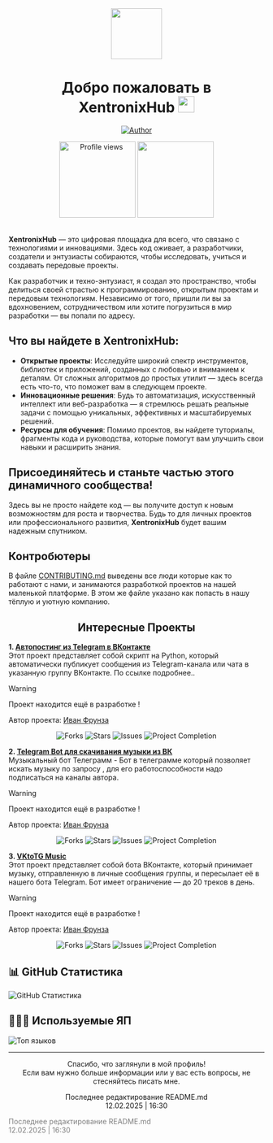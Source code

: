 <!--                         РУССКАЯ ВЕРСИЯ                         -->
<div id="header" align="center">
  <img src="https://media.giphy.com/media/M9gbBd9nbDrOTu1Mqx/giphy.gif" width="100"/>
</div>

<h1 align="center">Добро пожаловать в<br>XentronixHub
<img src="https://github.com/blackcater/blackcater/raw/main/images/Hi.gif" height="32"/></h1>

<!-- Автор проекта (просто плашка)
<p align="center">
  <img src="https://img.shields.io/badge/AUTOR-LOVE--ANGELLL-blue?style=for-the-badge" alt="Author">
</p> 
-->

<!-- Автор проекта (с переходом на гитхаб аккаунт) -->
<p align="center">
  <a href="https://github.com/love-angelll" target="_blank">
    <img src="https://img.shields.io/badge/AUTOR-LOVE--ANGELLL-blue?style=for-the-badge" alt="Author">
  </a>
</p>

<!-- Просмотры профиля и количество подписчиков -->
<div align="center">
<a href="https://github.com/Xentronix">
  <img width="150px" 
       src="https://komarev.com/ghpvc/?username=Xentronix&label=Profile%20views&color=318CE7&style=for-the-badge" 
       alt="Profile views" /></a>
<a href="https://api.github-star-counter.workers.dev/user/Xentronix">
  <img width="150px"
       src="https://custom-icon-badges.herokuapp.com/github/followers/Xentronix?color=318CE7&labelColor=505050&style=for-the-badge&logo=person-add&label=Followers&logoColor=white" /></a>
 </div>
<!-- Конец -->
<br>

<!-- Описание -->

**XentronixHub** — это цифровая площадка для всего, что связано с технологиями и инновациями. Здесь код оживает, а разработчики, создатели и энтузиасты собираются, чтобы исследовать, учиться и создавать передовые проекты.

Как разработчик и техно-энтузиаст, я создал это пространство, чтобы делиться своей страстью к программированию, открытым проектам и передовым технологиям. Независимо от того, пришли ли вы за вдохновением, сотрудничеством или хотите погрузиться в мир разработки — вы попали по адресу.

## Что вы найдете в **XentronixHub**:
- **Открытые проекты**: Исследуйте широкий спектр инструментов, библиотек и приложений, созданных с любовью и вниманием к деталям. От сложных алгоритмов до простых утилит — здесь всегда есть что-то, что поможет вам в следующем проекте.
- **Инновационные решения**: Будь то автоматизация, искусственный интеллект или веб-разработка — я стремлюсь решать реальные задачи с помощью уникальных, эффективных и масштабируемых решений.
- **Ресурсы для обучения**: Помимо проектов, вы найдете туториалы, фрагменты кода и руководства, которые помогут вам улучшить свои навыки и расширить знания.

## Присоединяйтесь и станьте частью этого динамичного сообщества!
Здесь вы не просто найдете код — вы получите доступ к новым возможностям для роста и творчества. Будь то для личных проектов или профессионального развития, **XentronixHub** будет вашим надежным спутником.

## Контробютеры
В файле [CONTRIBUTING.md](https://github.com/XentronixHub/XentronixHub/blob/main/CONTRIBUTING.md) выведены все люди которые как то работают с нами, и занимаются разработкой проектов на нашей маленькой платформе. В этом же файле указано как попасть в нашу тёплую и уютную компанию.

<!-- Проекты -->
<h2 align="center"> Интересные Проекты </h2> 

**1. [Автопостинг из Telegram в ВКонтакте](https://github.com/love-angelll/autopost)**  
Этот проект представляет собой скрипт на Python, который автоматически публикует сообщения из Telegram-канала или чата в указанную группу ВКонтакте. По ссылке подробнее..

> [!WARNING]
> Проект находится ещё в разработке !

Автор проекта: [Иван Фрунза](https://github.com/love-angelll) 

<!-- Бейджики достижений и процентов -->
<p align="center">
  <img src="https://img.shields.io/github/forks/love-angelll/autopost" alt="Forks" />
  <img src="https://img.shields.io/github/stars/love-angelll/autopost" alt="Stars" />
  <img src="https://img.shields.io/github/issues/love-angelll/autopost" alt="Issues" />
<!-- Линия прогресса -->
  <img src="https://img.shields.io/badge/Project%20Completion-80%25-green" alt="Project Completion"/>
</p> 

**2. [Telegram Bot для скачивания музыки из ВК](https://github.com/love-angelll/tg_music_chanell)**
<br>Музыкальный бот Телеграмм - Бот в телеграмме который позволяет искать музыку по запросу , для его работоспособности надо подписаться на каналы автора.

> [!WARNING]
> Проект находится ещё в разработке !

Автор проекта: [Иван Фрунза](https://github.com/love-angelll) 

<!-- Бейджики достижений и процентов -->
<p align="center">
  <img src="https://img.shields.io/github/forks/love-angelll/tg_music_chanell" alt="Forks" />
  <img src="https://img.shields.io/github/stars/love-angelll/tg_music_chanell" alt="Stars" />
  <img src="https://img.shields.io/github/issues/love-angelll/tg_music_chanell" alt="Issues" />
<!-- Линия прогресса -->
  <img src="https://img.shields.io/badge/Project%20Completion-75%25-green" alt="Project Completion"/>
</p> 

**3. [VKtoTG Music](https://github.com/love-angelll/VKtoTG-Music)**<br>
Этот проект представляет собой бота ВКонтакте, который принимает музыку, отправленную в личные сообщения группы, и пересылает её в нашего бота Telegram. Бот имеет ограничение — до 20 треков в день.

> [!WARNING]
> Проект находится ещё в разработке !

Автор проекта: [Иван Фрунза](https://github.com/love-angelll) 

<!-- Бейджики достижений и процентов -->
<p align="center">
  <img src="https://img.shields.io/github/forks/love-angelll/VKtoTG-Music" alt="Forks" />
  <img src="https://img.shields.io/github/stars/love-angelll/VKtoTG-Music" alt="Stars" />
  <img src="https://img.shields.io/github/issues/love-angelll/VKtoTG-Music" alt="Issues" />
<!-- Линия прогресса -->
  <img src="https://img.shields.io/badge/Project%20Completion-50%25-green" alt="Project Completion"/>
</p> 

<!--
**3. [Проект 3](https://github.com/love-angelll/love-angelll/blob/secondary/README.md)**  
Описание проекта.
-->

<!-- GitHub Статистика -->
## 📊 GitHub Статистика
![GitHub Статистика](https://github-readme-stats.vercel.app/api?username=Xentronix&show_icons=true&count_private=true&theme=tokyonight)  

<!-- Используемые ЯП -->
## 👨🏻‍💻 Используемые ЯП

![Топ языков](https://github-readme-stats.vercel.app/api/top-langs/?username=Xentronix&layout=compact&theme=tokyonight)

---

<!-- Прощание -->

<p align="center">Спасибо, что заглянули в мой профиль!<br>Если вам нужно больше информации или у вас есть вопросы, не стесняйтесь писать мне.</p>

<p align="center">Последнее редактирование README.md<br>12.02.2025 | 16:30</p>  

<p style="color: rgba(0, 0, 0, 0.5);">Последнее редактирование README.md<br>12.02.2025 | 16:30</p>







<!---
XentronixHub/XentronixHub is a ✨ special ✨ repository because its `README.md` (this file) appears on your GitHub profile.
You can click the Preview link to take a look at your changes.
XentronixHub/XentronixHub — это ✨ специальный ✨ репозиторий, потому что его «README.md» (этот файл) отображается в вашем профиле GitHub.
Вы можете нажать на ссылку «Предварительный просмотр», чтобы просмотреть свои изменения. 

ЭТОТ ТЕКСТ НЕ ВИДЕН И ЗА ЕГО СТРУКТУРЫ
--->

<!-- Лицензия
## ⚖️ Лицензия
Все права защищены. Подробную информацию о правах использования и ограничениях см. в файле [LICENSE](./LICENSE). --> 